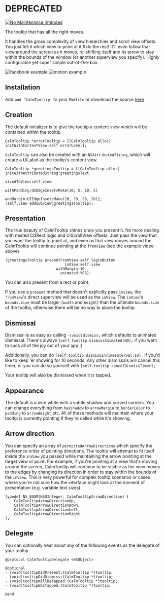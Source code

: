 # DEPRECATED

[![No Maintenance Intended](http://unmaintained.tech/badge.svg)](http://unmaintained.tech/)

The tooltip that has all the right moves.

It handles the gross complexity of view hierarchies and scroll view offsets.  You just tell it which view to point at it'll do the rest!  It'll even follow that view around the screen as it moves, re-shifting itself and its arrow to stay within the bounds of the window (or another superview you specify).  Highly configurable yet super simple out-of-the-box.

![facebook example](http://i.imgur.com/jVe7xNl.gif)
![motion example](http://i.imgur.com/ON82WRl.gif)

## Installation

Add `pod 'CalmTooltip'` to your `Podfile` or download the source [here](https://github.com/calm/tooltip/releases)

## Creation

The default initializer is to give the tooltip a content view which will be contained within the tooltip.

```objc
CalmTooltip *errorTooltip = [[CalmTooltip alloc] initWithContentView:self.errorLabel];
```

`CalmTooltip` can also be created with an `NSAttributedString`, which will create a UILabel as the tooltip's content view.

```objc
CalmTooltip *greetingsTooltip = [[CalmTooltip alloc] initWithAttributedString:greetingsText
                                                                sizedToView:self.view
                                                                withPadding:UIEdgeInsetsMake(10, 5, 10, 5)
                                                                  andMargin:UIEdgeInsetsMake(20, 20, 20, 20)];
[self.view addSubview:greetingsTooltip];
```

## Presentation

The true beauty of CalmTooltip shines once you present it.  No more dealing with nested CGRect logic and UIScrollView offsets.  Just pass the view that you want the tooltip to point at, and even as that view moves around the CalmTooltip will continue pointing at the `fromView` (see the example video above)

```objc
[greetingsTooltip presentFromView:self.loginButton
                           inView:self.view
                       withMargin:10
                         animated:YES];
```

You can also present from a rect or point.

If you use a `present` method that doesn't explicitly pass `inView`, the `fromView`'s direct superview will be used as the `inView`. The `inView`'s `bounds.size` must be larger (`width` and `height`) than the ultimate `bounds.size` of the tooltip, otherwise there will be no way to place the tooltip.

## Dismissal

Dismissal is as easy as calling `-(void)dismiss;` which defaults to animated dismissal.  There's always `[self.tooltip dismissAnimated:NO];` if you want to suck all of the joy out of your app ;)

Additionally, you can do `[self.tooltip dismissInTimeInterval:10];` if you'd like to keep 'er showing for 10 seconds.  Any other dismissals will cancel this timer, or you can do so yourself with `[self.tooltip cancelDismissTimer];`

Your tooltip will also be dismissed when it is tapped.

## Appearance

The default is a nice white with a subtle shadow and curved corners.  You can change everything from `hasShadow` to `arrowMargin` to `borderColor` to `padding` to `arrowHeight` etc.  All of these methods will maintain where your tooltip is currently pointing if they're called while it's showing.

## Arrow direction

You can specify an array of `permittedArrowDirections` which specify the preference order of pointing directions.  The tooltip will attempt to fit itself inside the `inView` you passed while maintaining the arrow pointing at the target view or point.  For example, if you're pointing at a view that's moving around the screen, CalmTooltip will continue to be visible as the view moves to the edges by changing its direction in order to stay within the bounds of the `inView`.  This is very powerful for complex tooltip scenarios or cases where you're not sure how the interface might look at the moment of presentation (e.g. variable text sizes)

```objc
typedef NS_ENUM(NSUInteger, CalmTooltipArrowDirection) {
    CalmTooltipArrowDirectionUp,
    CalmTooltipArrowDirectionDown,
    CalmTooltipArrowDirectionLeft,
    CalmTooltipArrowDirectionRight
};
```

## Delegate

You can optionally hear about any of the following events as the delegate of your tooltip

```objc
@protocol CalmTooltipDelegate <NSObject>

@optional
- (void)tooltipDidPresent:(CalmTooltip *)tooltip;
- (void)tooltipDidDismiss:(CalmTooltip *)tooltip;
- (void)tooltipWillBeTapped:(CalmTooltip *)tooltip;
- (void)tooltipWasTapped:(CalmTooltip *)tooltip;

@end
```
